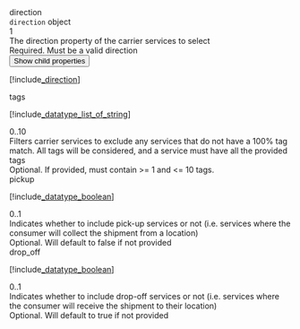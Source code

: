 <div class="property">
    <div class="name">direction</div>
    <div class="type"><code>direction</code> object</div>
    <div class="occurs">1</div>
    <div class="description">The direction property of the carrier services to select</div>
    <div class="validation">Required. Must be a valid direction</div>
    <div class="dropdown"> 
        <button onclick="dropFunction(this)">Show child properties</button>
        <div class="dropdown-content">

[!include[_direction](_direction.md)]
</div>
    </div>    
</div>
<div class="property">
    <div class="name">tags</div>
    <div class="type">

[!include[_datatype_list_of_string](_datatype_list_of_string.md)]
</div>
    <div class="occurs">0..10</div>
    <div class="description">Filters carrier services to exclude any services that do not have a 100% tag match. All tags will be considered, and a service must have all the provided tags</div>
    <div class="validation">Optional. If provided, must contain >= 1 and <= 10 tags.	</div>
</div>
<div class="property">
    <div class="name">pickup</div>
    <div class="type">

[!include[_datatype_boolean](_datatype_boolean.md)]
</div>
    <div class="occurs">0..1</div>
    <div class="description">Indicates whether to include pick-up services or not (i.e. services where the consumer will collect the shipment from a location)</div>
    <div class="validation">Optional. Will default to false if not provided</div>
</div>
<div class="property">
    <div class="name">drop_off</div>
    <div class="type">

[!include[_datatype_boolean](_datatype_boolean.md)]
</div>
    <div class="occurs">0..1</div>
    <div class="description">Indicates whether to include drop-off services or not (i.e. services where the consumer will receive the shipment to their location)</div>
    <div class="validation">Optional. Will default to true if not provided</div>
</div>